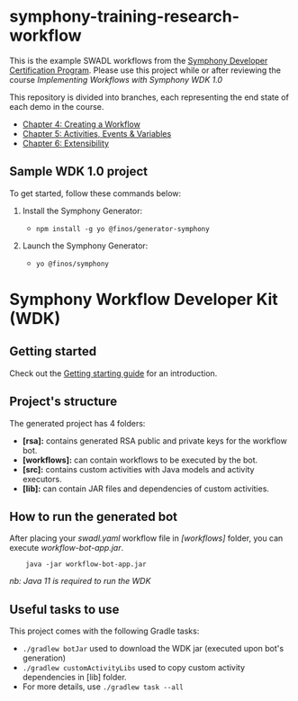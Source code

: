 # symphony-training-research-workflow

This is the example SWADL workflows from the [Symphony Developer Certification Program](https://learn.symphony.com).  Please use this project while or after reviewing the course *Implementing Workflows with Symphony WDK 1.0*

This repository is divided into branches, each representing the end state of each demo in the course.
* [Chapter 4: Creating a Workflow](https://github.com/SymphonyPlatformSolutions/symphony-training-research-workflow/tree/chapter-4)
* [Chapter 5: Activities, Events & Variables](https://github.com/SymphonyPlatformSolutions/symphony-training-research-workflow/tree/chapter-5)
* [Chapter 6: Extensibility](https://github.com/SymphonyPlatformSolutions/symphony-training-research-workflow/tree/chapter-6)

## Sample WDK 1.0 project
To get started, follow these commands below:

1. Install the Symphony Generator:
    - `npm install -g yo @finos/generator-symphony`

2. Launch the Symphony Generator:
    - `yo @finos/symphony`


# Symphony Workflow Developer Kit (WDK)

## Getting started
Check out the [Getting starting guide](https://github.com/finos/symphony-wdk/blob/master/docs/getting-started.md) for an introduction.

## Project's structure
The generated project has 4 folders:
- **[rsa]:** contains generated RSA public and private keys for the workflow bot.
- **[workflows]:** can contain workflows to be executed by the bot.
- **[src]:** contains custom activities with Java models and activity executors.
- **[lib]:** can contain JAR files and dependencies of custom activities.

## How to run the generated bot
After placing your _swadl.yaml_ workflow file in _[workflows]_ folder, you can execute _workflow-bot-app.jar_.
````shell
    java -jar workflow-bot-app.jar
````
_nb: Java 11 is required to run the WDK_

## Useful tasks to use
This project comes with the following Gradle tasks:
- ``./gradlew botJar`` used to download the WDK jar (executed upon bot's generation)
- ``./gradlew customActivityLibs`` used to copy custom activity dependencies in [lib] folder.
- For more details, use ``./gradlew task --all``